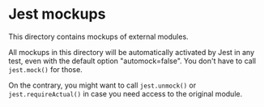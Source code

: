 # Jest mockups

This directory contains mockups of external modules.

All mockups in this directory will be automatically activated by Jest in any test, even with the default option "automock=false". You don't have to call `jest.mock()` for those.

On the contrary, you might want to call `jest.unmock()` or `jest.requireActual()` in case you need access to the original module.
